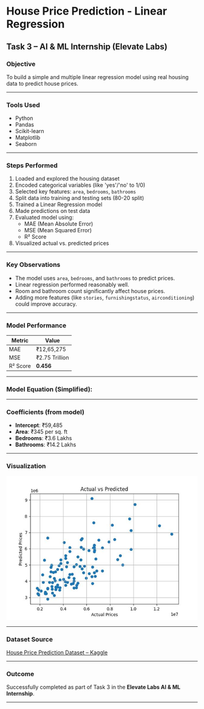 # House Price Prediction - Linear Regression

## Task 3 – AI & ML Internship (Elevate Labs)

### Objective
To build a simple and multiple linear regression model using real housing data to predict house prices.

---

### Tools Used
- Python
- Pandas
- Scikit-learn
- Matplotlib
- Seaborn

---

### Steps Performed
1. Loaded and explored the housing dataset
2. Encoded categorical variables (like 'yes'/'no' to 1/0)
3. Selected key features: `area`, `bedrooms`, `bathrooms`
4. Split data into training and testing sets (80-20 split)
5. Trained a Linear Regression model
6. Made predictions on test data
7. Evaluated model using:
   - MAE (Mean Absolute Error)
   - MSE (Mean Squared Error)
   - R² Score
8. Visualized actual vs. predicted prices

---

### Key Observations
- The model uses `area`, `bedrooms`, and `bathrooms` to predict prices.
- Linear regression performed reasonably well.
- Room and bathroom count significantly affect house prices.
- Adding more features (like `stories`, `furnishingstatus`, `airconditioning`) could improve accuracy.

---

### Model Performance
| Metric       | Value                |
|--------------|----------------------|
| MAE          | ₹12,65,275           |
| MSE          | ₹2.75 Trillion       |
| R² Score     | **0.456**            |

---

### Model Equation (Simplified):

---

### Coefficients (from model)
- **Intercept**: ₹59,485  
- **Area**: ₹345 per sq. ft  
- **Bedrooms**: ₹3.6 Lakhs  
- **Bathrooms**: ₹14.2 Lakhs

---

### Visualization

![Actual vs Predicted Prices](Figure_1.jpg)


---

###  Dataset Source
[House Price Prediction Dataset – Kaggle](https://www.kaggle.com/datasets/harishkumardatalab/housing-price-prediction)

---

### Outcome
Successfully completed as part of Task 3 in the **Elevate Labs AI & ML Internship**.

---
